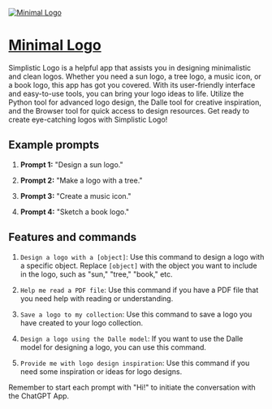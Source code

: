 [![Minimal Logo](https://files.oaiusercontent.com/file-LykurzTzREyFKtGZsvE4zo7K?se=2123-10-16T20%3A58%3A00Z&sp=r&sv=2021-08-06&sr=b&rscc=max-age%3D31536000%2C%20immutable&rscd=attachment%3B%20filename%3D47db16fb-acd9-44f8-b78c-a271858990e7.png&sig=1uwciYHjsvKFfjQ717ZEV1IFlU16%2BU1rFv5iJ0mToww%3D)](https://chat.openai.com/g/g-50QxrS0Pd-minimal-logo)

# [Minimal Logo](https://chat.openai.com/g/g-50QxrS0Pd-minimal-logo)

Simplistic Logo is a helpful app that assists you in designing minimalistic and clean logos. Whether you need a sun logo, a tree logo, a music icon, or a book logo, this app has got you covered. With its user-friendly interface and easy-to-use tools, you can bring your logo ideas to life. Utilize the Python tool for advanced logo design, the Dalle tool for creative inspiration, and the Browser tool for quick access to design resources. Get ready to create eye-catching logos with Simplistic Logo!

## Example prompts

1. **Prompt 1:** "Design a sun logo."

2. **Prompt 2:** "Make a logo with a tree."

3. **Prompt 3:** "Create a music icon."

4. **Prompt 4:** "Sketch a book logo."


## Features and commands

1. `Design a logo with a [object]`: Use this command to design a logo with a specific object. Replace `[object]` with the object you want to include in the logo, such as "sun," "tree," "book," etc.

2. `Help me read a PDF file`: Use this command if you have a PDF file that you need help with reading or understanding.

3. `Save a logo to my collection`: Use this command to save a logo you have created to your logo collection.

4. `Design a logo using the Dalle model`: If you want to use the Dalle model for designing a logo, you can use this command.

5. `Provide me with logo design inspiration`: Use this command if you need some inspiration or ideas for logo designs.

Remember to start each prompt with "Hi!" to initiate the conversation with the ChatGPT App.